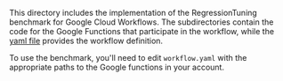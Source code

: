  This directory includes the implementation of the RegressionTuning benchmark for Google Cloud Workflows. The subdirectories contain the code for the Google Functions that participate in the workflow, while the [yaml file](./workflow.yaml) provides the workflow definition.

To use the benchmark, you'll need to edit `workflow.yaml` with the appropriate paths to the Google functions in your account.